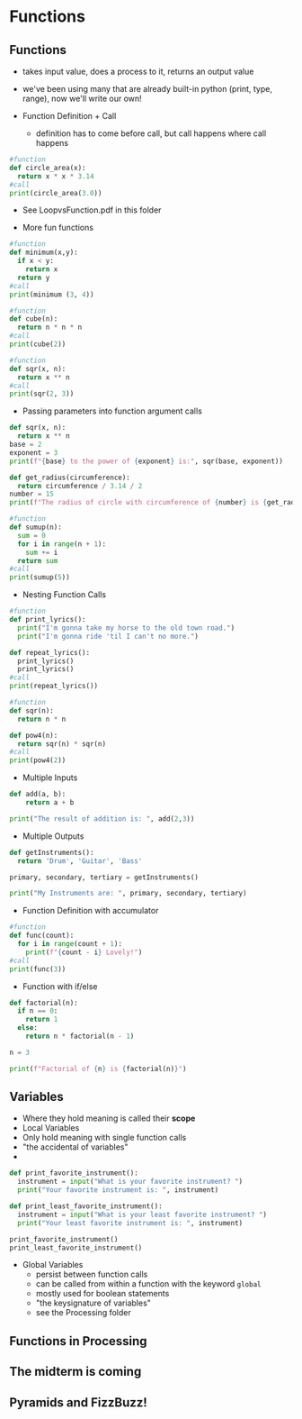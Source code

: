 # Functions

## Functions
- takes input value, does a process to it, returns an output value
- we've been using many that are already built-in python (print, type, range), now we'll write our own!

- Function Definition + Call
  - definition has to come before call, but call happens where call happens
```python
#function
def circle_area(x):
  return x * x * 3.14
#call
print(circle_area(3.0))
```

- See LoopvsFunction.pdf in this folder

- More fun functions
```python
#function
def minimum(x,y):
  if x < y:
    return x
  return y
#call
print(minimum (3, 4))
```
```python
#function
def cube(n):
  return n * n * n
#call
print(cube(2))
```
```python
#function
def sqr(x, n):
  return x ** n
#call
print(sqr(2, 3))
```

- Passing parameters into function argument calls
```python
def sqr(x, n):
  return x ** n
base = 2
exponent = 3
print(f"{base} to the power of {exponent} is:", sqr(base, exponent))
```
```python
def get_radius(circumference):
  return circumference / 3.14 / 2
number = 15
print(f"The radius of circle with circumference of {number} is {get_radius(number)}")
```
```python
#function
def sumup(n):
  sum = 0
  for i in range(n + 1):
    sum += i
  return sum
#call
print(sumup(5))
```

- Nesting Function Calls
```python
#function
def print_lyrics():
  print("I'm gonna take my horse to the old town road.")
  print("I'm gonna ride 'til I can't no more.")

def repeat_lyrics():
  print_lyrics()
  print_lyrics()
#call
print(repeat_lyrics())
```
```python
#function
def sqr(n):
  return n * n

def pow4(n):
  return sqr(n) * sqr(n)
#call
print(pow4(2))
```

- Multiple Inputs
```python
def add(a, b):
	return a + b

print("The result of addition is: ", add(2,3))
```

- Multiple Outputs
```python
def getInstruments():
  return 'Drum', 'Guitar', 'Bass'

primary, secondary, tertiary = getInstruments()

print("My Instruments are: ", primary, secondary, tertiary)
```

- Function Definition with accumulator
```python
#function
def func(count):
  for i in range(count + 1):
    print(f"{count - i} Lovely!")
#call
print(func(3))
```

- Function with if/else
```python
def factorial(n):
  if n == 0:
    return 1
  else:
    return n * factorial(n - 1)

n = 3

print(f"Factorial of {n} is {factorial(n)}")
```

## Variables
- Where they hold meaning is called their **scope**
- Local Variables
 - Only hold meaning with single function calls
 - "the accidental of variables"
 -
 ```python
 def print_favorite_instrument():
   instrument = input("What is your favorite instrument? ")
   print("Your favorite instrument is: ", instrument)

 def print_least_favorite_instrument():
   instrument = input("What is your least favorite instrument? ")
   print("Your least favorite instrument is: ", instrument)

 print_favorite_instrument()
 print_least_favorite_instrument()
```
- Global Variables
  - persist between function calls
  - can be called from within a function with the keyword `global`
  - mostly used for boolean statements
  - "the keysignature of variables"
  - see the Processing folder

## Functions in Processing

## The midterm is coming

## Pyramids and FizzBuzz!
